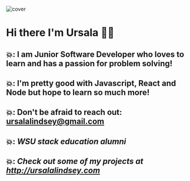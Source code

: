 ![cover](https://user-images.githubusercontent.com/68096907/123710159-3db76a80-d83c-11eb-9ca2-f9d5663f04f8.png)


# Hi there I'm Ursala 👋🏾


  
## 💥: I am Junior Software Developer who loves to learn and has a passion  for problem solving! 

## 💥: I'm pretty good with Javascript, React and Node but hope to learn so much more!

## 💥: Don't be afraid to reach out: ursalalindsey@gmail.com

## 💥: *WSU stack education alumni*

## 💥: *Check out some of my projects at  http://ursalalindsey.com*



 

<!--
**danyll39/danyll39** is a ✨ _special_ ✨ repository because its `README.md` (this file) appears on your GitHub profile.

Here are some ideas to get you started:

- 🔭 I’m currently working on ...
- 🌱 I’m currently learning ...
- 👯 I’m looking to collaborate on ...
- 🤔 I’m looking for help with ...
- 💬 Ask me about ...
- 📫 How to reach me: ...
- 😄 Pronouns: ...
- ⚡ Fun fact: ...
-->
